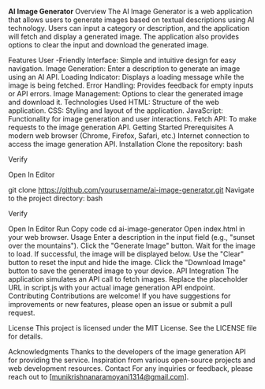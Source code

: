 **AI Image Generator**
Overview
The AI Image Generator is a web application that allows users to generate images based on textual descriptions using AI technology. Users can input a category or description, and the application will fetch and display a generated image. The application also provides options to clear the input and download the generated image.

Features
User -Friendly Interface: Simple and intuitive design for easy navigation.
Image Generation: Enter a description to generate an image using an AI API.
Loading Indicator: Displays a loading message while the image is being fetched.
Error Handling: Provides feedback for empty inputs or API errors.
Image Management: Options to clear the generated image and download it.
Technologies Used
HTML: Structure of the web application.
CSS: Styling and layout of the application.
JavaScript: Functionality for image generation and user interactions.
Fetch API: To make requests to the image generation API.
Getting Started
Prerequisites
A modern web browser (Chrome, Firefox, Safari, etc.)
Internet connection to access the image generation API.
Installation
Clone the repository:
bash

Verify

Open In Editor

git clone https://github.com/yourusername/ai-image-generator.git
Navigate to the project directory:
bash

Verify

Open In Editor
Run
Copy code
cd ai-image-generator
Open index.html in your web browser.
Usage
Enter a description in the input field (e.g., "sunset over the mountains").
Click the "Generate Image" button.
Wait for the image to load. If successful, the image will be displayed below.
Use the "Clear" button to reset the input and hide the image.
Click the "Download Image" button to save the generated image to your device.
API Integration
The application simulates an API call to fetch images. Replace the placeholder URL in script.js with your actual image generation API endpoint.
Contributing
Contributions are welcome! If you have suggestions for improvements or new features, please open an issue or submit a pull request.

License
This project is licensed under the MIT License. See the LICENSE file for details.

Acknowledgments
Thanks to the developers of the image generation API for providing the service.
Inspiration from various open-source projects and web development resources.
Contact
For any inquiries or feedback, please reach out to [munikrishnanaramoyani1314@gmail.com].
